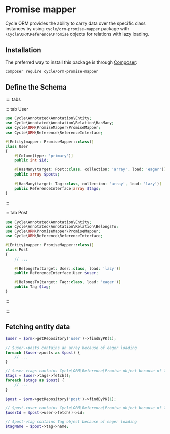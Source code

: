 # Promise mapper

Cycle ORM provides the ability to carry data over the specific class instances by using `cycle/orm-promise-mapper`
package with `\Cycle\ORM\Reference\Promise` objects for relations with lazy loading.

## Installation

The preferred way to install this package is through [Composer](https://getcomposer.org/):

```bash
composer require cycle/orm-promise-mapper
```

## Define the Schema

:::: tabs

::: tab User

```php
use Cycle\Annotated\Annotation\Entity;
use Cycle\Annotated\Annotation\Relation\HasMany;
use Cycle\ORM\PromiseMapper\PromiseMapper;
use Cycle\ORM\Reference\ReferenceInterface;

#[Entity(mapper: PromiseMapper::class)]
class User
{
    #[Column(type: 'primary')]
    public int $id;

    #[HasMany(target: Post::class, collection: 'array', load: 'eager')]
    public array $posts;
    
    #[HasMany(target: Tag::class, collection: 'array', load: 'lazy')]
    public ReferenceInterface|array $tags;
}
```

:::

::: tab Post

```php
use Cycle\Annotated\Annotation\Entity;
use Cycle\Annotated\Annotation\Relation\BelongsTo;
use Cycle\ORM\PromiseMapper\PromiseMapper;
use Cycle\ORM\Reference\ReferenceInterface;

#[Entity(mapper: PromiseMapper::class)]
class Post
{
    // ...

    #[BelongsTo(target: User::class, load: 'lazy')]
    public ReferenceInterface|User $user;

    #[BelongsTo(target: Tag::class, load: 'eager')]
    public Tag $tag;
}
```

:::

::::

## Fetching entity data

```php
$user = $orm->getRepository('user')->findByPK(1);

// $user->posts contains an array because of eager loading
foreach ($user->posts as $post) {
    // ...
}

// $user->tags contains Cycle\ORM\Reference\Promise object because of lazy loading
$tags = $user->tags->fetch();
foreach ($tags as $post) {
    // ...
}

$post = $orm->getRepository('post')->findByPK(1);

// $post->user contains Cycle\ORM\Reference\Promise object because of lazy loading
$userId = $post->user->fetch()->id;

// $post->tag contains Tag object because of eager loading
$tagName = $post->tag->name;
```
